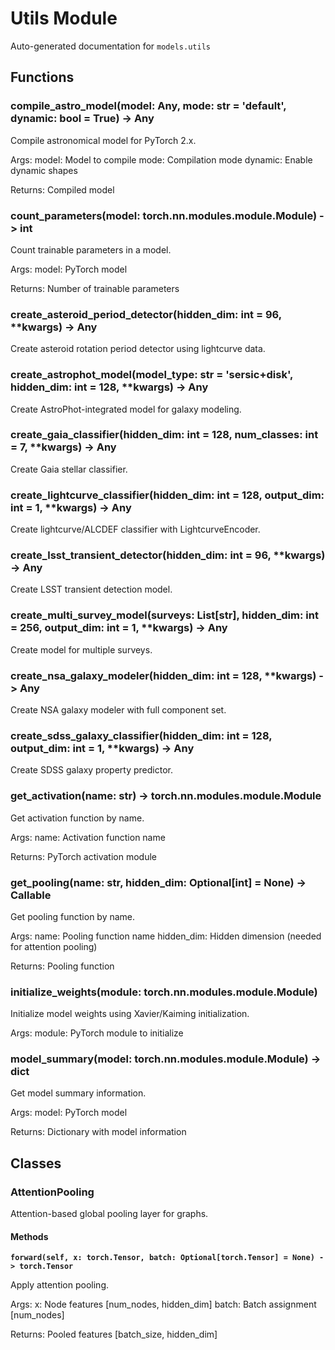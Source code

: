 # Utils Module

Auto-generated documentation for `models.utils`

## Functions

### compile_astro_model(model: Any, mode: str = 'default', dynamic: bool = True) -> Any

Compile astronomical model for PyTorch 2.x.

Args:
    model: Model to compile
    mode: Compilation mode
    dynamic: Enable dynamic shapes

Returns:
    Compiled model

### count_parameters(model: torch.nn.modules.module.Module) -> int

Count trainable parameters in a model.

Args:
    model: PyTorch model

Returns:
    Number of trainable parameters

### create_asteroid_period_detector(hidden_dim: int = 96, **kwargs) -> Any

Create asteroid rotation period detector using lightcurve data.

### create_astrophot_model(model_type: str = 'sersic+disk', hidden_dim: int = 128, **kwargs) -> Any

Create AstroPhot-integrated model for galaxy modeling.

### create_gaia_classifier(hidden_dim: int = 128, num_classes: int = 7, **kwargs) -> Any

Create Gaia stellar classifier.

### create_lightcurve_classifier(hidden_dim: int = 128, output_dim: int = 1, **kwargs) -> Any

Create lightcurve/ALCDEF classifier with LightcurveEncoder.

### create_lsst_transient_detector(hidden_dim: int = 96, **kwargs) -> Any

Create LSST transient detection model.

### create_multi_survey_model(surveys: List[str], hidden_dim: int = 256, output_dim: int = 1, **kwargs) -> Any

Create model for multiple surveys.

### create_nsa_galaxy_modeler(hidden_dim: int = 128, **kwargs) -> Any

Create NSA galaxy modeler with full component set.

### create_sdss_galaxy_classifier(hidden_dim: int = 128, output_dim: int = 1, **kwargs) -> Any

Create SDSS galaxy property predictor.

### get_activation(name: str) -> torch.nn.modules.module.Module

Get activation function by name.

Args:
    name: Activation function name

Returns:
    PyTorch activation module

### get_pooling(name: str, hidden_dim: Optional[int] = None) -> Callable

Get pooling function by name.

Args:
    name: Pooling function name
    hidden_dim: Hidden dimension (needed for attention pooling)

Returns:
    Pooling function

### initialize_weights(module: torch.nn.modules.module.Module)

Initialize model weights using Xavier/Kaiming initialization.

Args:
    module: PyTorch module to initialize

### model_summary(model: torch.nn.modules.module.Module) -> dict

Get model summary information.

Args:
    model: PyTorch model

Returns:
    Dictionary with model information

## Classes

### AttentionPooling

Attention-based global pooling layer for graphs.

#### Methods

**`forward(self, x: torch.Tensor, batch: Optional[torch.Tensor] = None) -> torch.Tensor`**

Apply attention pooling.

Args:
x: Node features [num_nodes, hidden_dim]
batch: Batch assignment [num_nodes]

Returns:
Pooled features [batch_size, hidden_dim]

